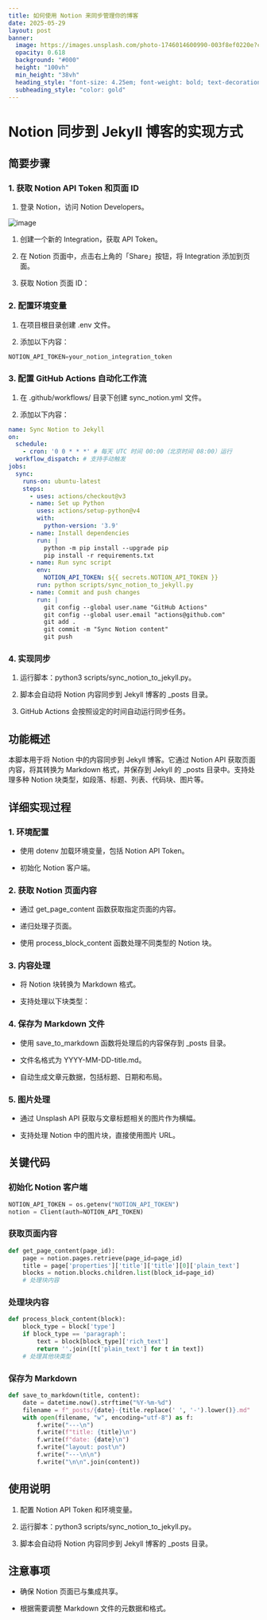 ```yaml
---
title: 如何使用 Notion 来同步管理你的博客
date: 2025-05-29
layout: post
banner:
  image: https://images.unsplash.com/photo-1746014600990-003f8ef0220e?crop=entropy&cs=tinysrgb&fit=max&fm=jpg&ixid=M3w2OTIwMzJ8MHwxfHJhbmRvbXx8fHx8fHx8fDE3NDg0ODMyNTN8&ixlib=rb-4.1.0&q=80&w=1080
  opacity: 0.618
  background: "#000"
  height: "100vh"
  min_height: "38vh"
  heading_style: "font-size: 4.25em; font-weight: bold; text-decoration: underline"
  subheading_style: "color: gold"
---
```


# Notion 同步到 Jekyll 博客的实现方式

## 简要步骤

### 1. 获取 Notion API Token 和页面 ID

1. 登录 Notion，访问 Notion Developers。

![image](https://prod-files-secure.s3.us-west-2.amazonaws.com/a7a0cc5a-89b9-4cda-8686-1fba0ca52f40/d19c1afe-dea5-4312-9333-786b0ba83054/image.png?X-Amz-Algorithm=AWS4-HMAC-SHA256&X-Amz-Content-Sha256=UNSIGNED-PAYLOAD&X-Amz-Credential=ASIAZI2LB4667NBETVPD%2F20250529%2Fus-west-2%2Fs3%2Faws4_request&X-Amz-Date=20250529T014733Z&X-Amz-Expires=3600&X-Amz-Security-Token=IQoJb3JpZ2luX2VjELn%2F%2F%2F%2F%2F%2F%2F%2F%2F%2FwEaCXVzLXdlc3QtMiJHMEUCIQCTkBISWEokhlSKau9t6yXPrJwoH0pcyGQl876XsFEyiwIgJACadrW1P0gT4R6vQjtey%2B8IUExNGi36rhKlILMsDSsqiAQIgv%2F%2F%2F%2F%2F%2F%2F%2F%2F%2FARAAGgw2Mzc0MjMxODM4MDUiDLFybd7KQUfBV3j4uyrcA7rjAXKcEPUztulkZ7kBzuzLNUVMRN7XeWyl7jatT8uIJt4XsMFJNcQv8QgF%2Ft%2FCZgnD2Zsv4DJjMAdB2jHlBxNE8k%2FhEiZSxf8OrKr%2BMT0E1c8QS2K6qQ7Esk6rJDMGqEe5FKuYwTRilSZRwPVXZGK922SnLRebL0KjyHBYWBuQsGOc68zdnm%2F1uhF9Lxhnk3djD5hMlSdTOFk%2BYxYiXs%2BCJWYDfYh2MW357wEVrrhRSw%2FUrnbRIRLvENcvtLEkfL5Ytc%2BiIEdbNfKSaefdOkhb0Jz1RtFykeBUoHnvJvvfqDZCJdG%2BQuXW1HxKWl2LwVrMbfEMdD0xLL4nJqVq%2FQ9ghRJO0JuVitx43JXRWnhhcRqXDhafP7U2RfSJdi4UXYDFFnTTnf9TPUZuGqQmJGN2F6Y0EBMANOv8HqpeBzkM%2FCVlArYfhViEV1UurVfUnIBOekbp5pX0AqI7DgEvz7KoR1T0wU3kbEMAeOUqJgW6hnalmxVw15udn3KddacxgeP%2FwKEfegIJhmICisZPDbK81tA9KUPp%2BlO%2B1NvB6aTkUxu18YNtpCqMYFEfVBzgtMHcS2WWWYfClAPAfaXf1QagODgiQKV8BVl4Bz0T14sObyfTfhrkV0vcdT5KMPLj3sEGOqUBD4wfPQw1QKc3BsxiWUgw2%2F5lNrLmHxT%2FadnqLjYpnYPFKcCsm%2BW85KeA28ngUbeDF5ufvtA5Pqj4neOCTERF7kWB9JwkWquJHbW03FjbKLSVpoAZhbl7yjjsPhtfuCofYcQpqcDLmOaDIPqNxbUp%2BlNFd%2FvKRuQB2FbZp4GxxCBHw7QX7DH1uVC8gpRaldGoEyuI5OLrAfPQf05AO6Uho2cqv9D3&X-Amz-Signature=437a93e95b57ea6bb8c5db3a90f172cd325f55e2e93ca5b5ce4ab72e91bf18bf&X-Amz-SignedHeaders=host&x-id=GetObject)

1. 创建一个新的 Integration，获取 API Token。

1. 在 Notion 页面中，点击右上角的「Share」按钮，将 Integration 添加到页面。

1. 获取 Notion 页面 ID：


### 2. 配置环境变量

1. 在项目根目录创建 .env 文件。

1. 添加以下内容：

```javascript
NOTION_API_TOKEN=your_notion_integration_token
```

### 3. 配置 GitHub Actions 自动化工作流

1. 在 .github/workflows/ 目录下创建 sync_notion.yml 文件。

1. 添加以下内容：

```yaml
name: Sync Notion to Jekyll
on:
  schedule:
    - cron: '0 0 * * *' # 每天 UTC 时间 00:00（北京时间 08:00）运行
  workflow_dispatch: # 支持手动触发
jobs:
  sync:
    runs-on: ubuntu-latest
    steps:
      - uses: actions/checkout@v3
      - name: Set up Python
        uses: actions/setup-python@v4
        with:
          python-version: '3.9'
      - name: Install dependencies
        run: |
          python -m pip install --upgrade pip
          pip install -r requirements.txt
      - name: Run sync script
        env:
          NOTION_API_TOKEN: ${{ secrets.NOTION_API_TOKEN }}
        run: python scripts/sync_notion_to_jekyll.py
      - name: Commit and push changes
        run: |
          git config --global user.name "GitHub Actions"
          git config --global user.email "actions@github.com"
          git add .
          git commit -m "Sync Notion content"
          git push
```

### 4. 实现同步

1. 运行脚本：python3 scripts/sync_notion_to_jekyll.py。

1. 脚本会自动将 Notion 内容同步到 Jekyll 博客的 _posts 目录。

1. GitHub Actions 会按照设定的时间自动运行同步任务。

## 功能概述

本脚本用于将 Notion 中的内容同步到 Jekyll 博客。它通过 Notion API 获取页面内容，将其转换为 Markdown 格式，并保存到 Jekyll 的 _posts 目录中。支持处理多种 Notion 块类型，如段落、标题、列表、代码块、图片等。

## 详细实现过程

### 1. 环境配置

- 使用 dotenv 加载环境变量，包括 Notion API Token。

- 初始化 Notion 客户端。

### 2. 获取 Notion 页面内容

- 通过 get_page_content 函数获取指定页面的内容。

- 递归处理子页面。

- 使用 process_block_content 函数处理不同类型的 Notion 块。

### 3. 内容处理

- 将 Notion 块转换为 Markdown 格式。

- 支持处理以下块类型：


### 4. 保存为 Markdown 文件

- 使用 save_to_markdown 函数将处理后的内容保存到 _posts 目录。

- 文件名格式为 YYYY-MM-DD-title.md。

- 自动生成文章元数据，包括标题、日期和布局。

### 5. 图片处理

- 通过 Unsplash API 获取与文章标题相关的图片作为横幅。

- 支持处理 Notion 中的图片块，直接使用图片 URL。

## 关键代码

### 初始化 Notion 客户端

```python
NOTION_API_TOKEN = os.getenv("NOTION_API_TOKEN")
notion = Client(auth=NOTION_API_TOKEN)
```

### 获取页面内容

```python
def get_page_content(page_id):
    page = notion.pages.retrieve(page_id=page_id)
    title = page['properties']['title']['title'][0]['plain_text']
    blocks = notion.blocks.children.list(block_id=page_id)
    # 处理块内容
```

### 处理块内容

```python
def process_block_content(block):
    block_type = block['type']
    if block_type == 'paragraph':
        text = block[block_type]['rich_text']
        return ''.join([t['plain_text'] for t in text])
    # 处理其他块类型
```

### 保存为 Markdown

```python
def save_to_markdown(title, content):
    date = datetime.now().strftime("%Y-%m-%d")
    filename = f"_posts/{date}-{title.replace(' ', '-').lower()}.md"
    with open(filename, "w", encoding="utf-8") as f:
        f.write("---\n")
        f.write(f"title: {title}\n")
        f.write(f"date: {date}\n")
        f.write("layout: post\n")
        f.write("---\n\n")
        f.write("\n\n".join(content))
```

## 使用说明

1. 配置 Notion API Token 和环境变量。

1. 运行脚本：python3 scripts/sync_notion_to_jekyll.py。

1. 脚本会自动将 Notion 内容同步到 Jekyll 博客的 _posts 目录。

## 注意事项

- 确保 Notion 页面已与集成共享。

- 根据需要调整 Markdown 文件的元数据和格式。